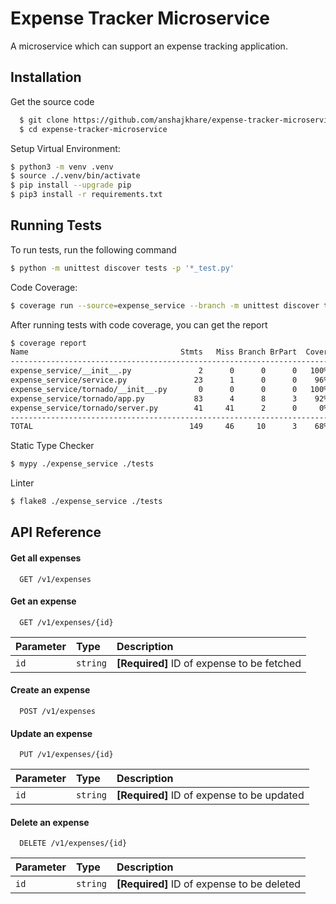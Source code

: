 
# Expense Tracker Microservice

A microservice which can support an expense tracking application.




## Installation

Get the source code

```bash
  $ git clone https://github.com/anshajkhare/expense-tracker-microservice.git
  $ cd expense-tracker-microservice
```

Setup Virtual Environment:
```bash
$ python3 -m venv .venv
$ source ./.venv/bin/activate
$ pip install --upgrade pip
$ pip3 install -r requirements.txt
```
## Running Tests

To run tests, run the following command

```bash
$ python -m unittest discover tests -p '*_test.py'
```

Code Coverage:
```bash
$ coverage run --source=expense_service --branch -m unittest discover tests -p '*_test.py'
```

After running tests with code coverage, you can get the report
```bash
$ coverage report
Name                                  Stmts   Miss Branch BrPart  Cover
-----------------------------------------------------------------------
expense_service/__init__.py               2      0      0      0   100%
expense_service/service.py               23      1      0      0    96%
expense_service/tornado/__init__.py       0      0      0      0   100%
expense_service/tornado/app.py           83      4      8      3    92%
expense_service/tornado/server.py        41     41      2      0     0%
-----------------------------------------------------------------------
TOTAL                                   149     46     10      3    68%
```

Static Type Checker
```bash
$ mypy ./expense_service ./tests
```

Linter
```bash
$ flake8 ./expense_service ./tests
```

## API Reference

#### Get all expenses

```http
  GET /v1/expenses
```

#### Get an expense

```http
  GET /v1/expenses/{id}
```

| Parameter | Type     | Description                       |
| :-------- | :------- | :-------------------------------- |
| `id`      | `string` | **[Required]** ID of expense to be fetched |

#### Create an expense

```http
  POST /v1/expenses
```

#### Update an expense

```http
  PUT /v1/expenses/{id}
```

| Parameter | Type     | Description                       |
| :-------- | :------- | :-------------------------------- |
| `id`      | `string` | **[Required]** ID of expense to be updated |

#### Delete an expense

```http
  DELETE /v1/expenses/{id}
```

| Parameter | Type     | Description                       |
| :-------- | :------- | :-------------------------------- |
| `id`      | `string` | **[Required]** ID of expense to be deleted |

